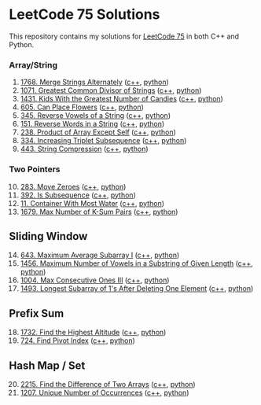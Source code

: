 # LeetCode 75 Solutions

This repository contains my solutions for [LeetCode 75](https://leetcode.com/studyplan/leetcode-75/) in both C++ and Python.

### Array/String

1. [1768. Merge Strings Alternately](https://leetcode.com/problems/merge-strings-alternately/) ([c++](./cpp/1768.cpp), [python](./python/1768.py))
2. [1071. Greatest Common Divisor of Strings](https://leetcode.com/problems/greatest-common-divisor-of-strings/) ([c++](./cpp/1071.cpp), [python](./python/1071.py))
3. [1431. Kids With the Greatest Number of Candies](https://leetcode.com/problems/kids-with-the-greatest-number-of-candies/) ([c++](./cpp/1431.cpp), [python](./python/1431.py))
4. [605. Can Place Flowers](https://leetcode.com/problems/can-place-flowers/) ([c++](./cpp/605.cpp), [python](./python/605.py))
5. [345. Reverse Vowels of a String](https://leetcode.com/problems/reverse-vowels-of-a-string/) ([c++](./cpp/345.cpp), [python](./python/345.py))
6. [151. Reverse Words in a String](https://leetcode.com/problems/reverse-words-in-a-string/) ([c++](./cpp/151.cpp), [python](./python/151.py))
7. [238. Product of Array Except Self](https://leetcode.com/problems/product-of-array-except-self/) ([c++](./cpp/238.cpp), [python](./python/238.py))
8. [334. Increasing Triplet Subsequence](https://leetcode.com/problems/increasing-triplet-subsequence/) ([c++](./cpp/334.cpp), [python](./python/334.py))
9. [443. String Compression](https://leetcode.com/problems/string-compression/) ([c++](./cpp/443.cpp), [python](./python/443.py))

### Two Pointers

10. [283. Move Zeroes](https://leetcode.com/problems/move-zeroes/) ([c++](./cpp/283.cpp), [python](./python/283.py))
11. [392. Is Subsequence](https://leetcode.com/problems/is-subsequence/) ([c++](./cpp/392.cpp), [python](./python/392.py))
12. [11. Container With Most Water](https://leetcode.com/problems/container-with-most-water/) ([c++](./cpp/11.cpp), [python](./python/11.py))
13. [1679. Max Number of K-Sum Pairs](https://leetcode.com/problems/max-number-of-k-sum-pairs/) ([c++](./cpp/1679.cpp), [python](./python/1679.py))

## Sliding Window

14. [643. Maximum Average Subarray I](https://leetcode.com/problems/maximum-average-subarray-i/) ([c++](./cpp/643.cpp), [python](./python/643.py))
15. [1456. Maximum Number of Vowels in a Substring of Given Length](https://leetcode.com/problems/maximum-number-of-vowels-in-a-substring-of-given-length/) ([c++](./cpp/1456.cpp), [python](./python/1456.py))
16. [1004. Max Consecutive Ones III](https://leetcode.com/problems/max-consecutive-ones-iii/) ([c++](./cpp/1004.cpp), [python](./python/1004.py))
17. [1493. Longest Subarray of 1's After Deleting One Element](https://leetcode.com/problems/longest-subarray-of-1s-after-deleting-one-element/) ([c++](./cpp/1493.cpp), [python](./python/1493.py))

## Prefix Sum

18. [1732. Find the Highest Altitude](https://leetcode.com/problems/find-the-highest-altitude/) ([c++](./cpp/1732.cpp), [python](./python/1732.py))
19. [724. Find Pivot Index](https://leetcode.com/problems/find-pivot-index/) ([c++](./cpp/724.cpp), [python](./python/724.py))

## Hash Map / Set

20. [2215. Find the Difference of Two Arrays](https://leetcode.com/problems/find-the-difference-of-two-arrays/) ([c++](./cpp/2215.cpp), [python](./python/2215.py))
21. [1207. Unique Number of Occurrences](https://leetcode.com/problems/unique-number-of-occurrences/) ([c++](./cpp/1207.cpp), [python](./python/1207.py))
